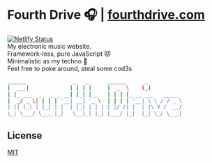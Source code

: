# Fourth Drive 🎧 | [fourthdrive.com](https://fourthdrive.com)  
[![Netlify Status](https://api.netlify.com/api/v1/badges/bf1e3298-9969-4aa4-94ca-e2c6d5e402c7/deploy-status)](https://app.netlify.com/sites/fourthdrive/deploys)  
My electronic music website.  
Framework-less, pure JavaScript 😾  
Minimalistic as my techno 🚨  
Feel free to poke around, steal some cod3s  
```bash
______               _   _      ______      _           
|  ___|             | | | |     |  _  \    (_)          
| |_ ___  _   _ _ __| |_| |__   | | | |_ __ ___   _____ 
|  _/ _ \| | | | '__| __| '_ \  | | | | '__| \ \ / / _ \
| || (_) | |_| | |  | |_| | | | | |/ /| |  | |\ V /  __/
\_| \___/ \__,_|_|   \__|_| |_| |___/ |_|  |_| \_/ \___|
```

## License
[MIT](https://choosealicense.com/licenses/mit/)
